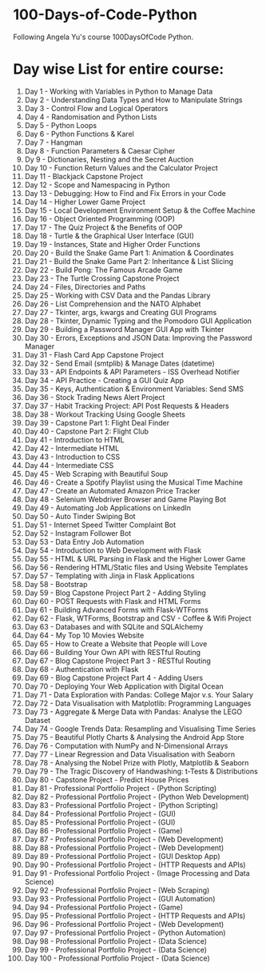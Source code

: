 # 100-Days-of-Code-Python

Following Angela Yu's course 100DaysOfCode Python.


Day wise List for entire course:
=============================================================

1. Day 1 - Working with Variables in Python to Manage Data
2. Day 2 - Understanding Data Types and How to Manipulate Strings
3. Day 3 - Control Flow and Logical Operators
4. Day 4 - Randomisation and Python Lists
5. Day 5 - Python Loops
6. Day 6 - Python Functions & Karel
7. Day 7 - Hangman
8. Day 8 - Function Parameters & Caesar Cipher
9. Dy 9 - Dictionaries, Nesting and the Secret Auction
10. Day 10 - Function Return Values and the Calculator Project
11. Day 11 - Blackjack Capstone Project
12. Day 12 - Scope and Namespacing in Python
13. Day 13 - Debugging: How to Find and Fix Errors in your Code
14. Day 14 - Higher Lower Game Project
15. Day 15 - Local Development Environment Setup & the Coffee Machine
16. Day 16 - Object Oriented Programming (OOP)
17. Day 17 - The Quiz Project & the Benefits of OOP
18. Day 18 - Turtle & the Graphical User Interface (GUI)
19. Day 19 - Instances, State and Higher Order Functions
20. Day 20 - Build the Snake Game Part 1: Animation & Coordinates
21. Day 21 - Build the Snake Game Part 2: Inheritance & List Slicing
22. Day 22 - Build Pong: The Famous Arcade Game
23. Day 23 - The Turtle Crossing Capstone Project
24. Day 24 - Files, Directories and Paths
25. Day 25 - Working with CSV Data and the Pandas Library
26. Day 26 - List Comprehension and the NATO Alphabet
27. Day 27 - Tkinter, args, kwargs and Creating GUI Programs
28. Day 28 - Tkinter, Dynamic Typing and the Pomodoro GUI Application
29. Day 29 - Building a Password Manager GUI App with Tkinter
30. Day 30 - Errors, Exceptions and JSON Data: Improving the Password Manager
31. Day 31 - Flash Card App Capstone Project
32. Day 32 - Send Email (smtplib) & Manage Dates (datetime)
33. Day 33 - API Endpoints & API Parameters - ISS Overhead Notifier
34. Day 34 - API Practice - Creating a GUI Quiz App
35. Day 35 - Keys, Authentication & Environment Variables: Send SMS
36. Day 36 - Stock Trading News Alert Project
37. Day 37 - Habit Tracking Project: API Post Requests & Headers
38. Day 38 - Workout Tracking Using Google Sheets
39. Day 39 - Capstone Part 1: Flight Deal Finder
40. Day 40 - Capstone Part 2: Flight Club
41. Day 41 - Introduction to HTML
42. Day 42 - Intermediate HTML
43. Day 43 - Introduction to CSS
44. Day 44 - Intermediate CSS
45. Day 45 - Web Scraping with Beautiful Soup
46. Day 46 - Create a Spotify Playlist using the Musical Time Machine
47. Day 47 - Create an Automated Amazon Price Tracker
48. Day 48 - Selenium Webdriver Browser and Game Playing Bot
49. Day 49 - Automating Job Applications on LinkedIn
50. Day 50 - Auto Tinder Swiping Bot
51. Day 51 - Internet Speed Twitter Complaint Bot
52. Day 52 - Instagram Follower Bot
53. Day 53 - Data Entry Job Automation
54. Day 54 - Introduction to Web Development with Flask
55. Day 55 - HTML & URL Parsing in Flask and the Higher Lower Game
56. Day 56 - Rendering HTML/Static files and Using Website Templates
57. Day 57 - Templating with Jinja in Flask Applications
58. Day 58 - Bootstrap
59. Day 59 - Blog Capstone Project Part 2 - Adding Styling
60. Day 60 - POST Requests with Flask and HTML Forms
61. Day 61 - Building Advanced Forms with Flask-WTForms
62. Day 62 - Flask, WTForms, Bootstrap and CSV - Coffee & Wifi Project
63. Day 63 - Databases and with SQLite and SQLAlchemy
64. Day 64 - My Top 10 Movies Website
65. Day 65 - How to Create a Website that People will Love
66. Day 66 - Building Your Own API with RESTful Routing
67. Day 67 - Blog Capstone Project Part 3 - RESTful Routing
68. Day 68 - Authentication with Flask
69. Day 69 - Blog Capstone Project Part 4 - Adding Users
70. Day 70 - Deploying Your Web Application with Digital Ocean
71. Day 71 - Data Exploration with Pandas: College Major v.s. Your Salary
72. Day 72 - Data Visualisation with Matplotlib: Programming Languages
73. Day 73 - Aggregate & Merge Data with Pandas: Analyse the LEGO Dataset
74. Day 74 - Google Trends Data: Resampling and Visualising Time Series
75. Day 75 - Beautiful Plotly Charts & Analysing the Android App Store
76. Day 76 - Computation with NumPy and N-Dimensional Arrays
77. Day 77 - Linear Regression and Data Visualisation with Seaborn
78. Day 78 - Analysing the Nobel Prize with Plotly, Matplotlib & Seaborn
79. Day 79 - The Tragic Discovery of Handwashing: t-Tests & Distributions
80. Day 80 - Capstone Project - Predict House Prices
81. Day 81 - Professional Portfolio Project - (Python Scripting)
82. Day 82 - Professional Portfolio Project - (Python Web Development)
83. Day 83 - Professional Portfolio Project - (Python Scripting)
84. Day 84 - Professional Portfolio Project - (GUI)
85. Day 85 - Professional Portfolio Project - (GUI)
86. Day 86 - Professional Portfolio Project - (Game)
87. Day 87 - Professional Portfolio Project - (Web Development)
88. Day 88 - Professional Portfolio Project - (Web Development)
89. Day 89 - Professional Portfolio Project - (GUI Desktop App)
90. Day 90 - Professional Portfolio Project - (HTTP Requests and APIs)
91. Day 91 - Professional Portfolio Project - (Image Processing and Data Science)
92. Day 92 - Professional Portfolio Project - (Web Scraping)
93. Day 93 - Professional Portfolio Project - (GUI Automation)
94. Day 94 - Professional Portfolio Project - (Game)
95. Day 95 - Professional Portfolio Project - (HTTP Requests and APIs)
96. Day 96 - Professional Portfolio Project - (Web Development)
97. Day 97 - Professional Portfolio Project - (Python Automation)
98. Day 98 - Professional Portfolio Project - (Data Science)
99. Day 99 - Professional Portfolio Project - (Data Science)
100. Day 100 - Professional Portfolio Project - (Data Science)
